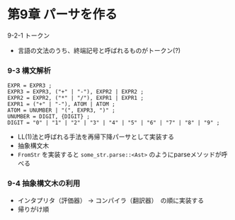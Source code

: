 第9章 パーサを作る
===============

9-2-1 トークン
- 言語の文法のうち、終端記号と呼ばれるものがトークン(?)

### 9-3 構文解析

```
EXPR = EXPR3 ;
EXPR3 = EXPR3, ("+" | "-"), EXPR2 | EXPR2 ;
EXPR2 = EXPR2, ("*" | "/"), EXPR1 | EXPR1 ;
EXPR1 = ("+" | "-"), ATOM | ATOM ;
ATOM = UNUMBER | "(", EXPR3, ")" ;
UNUMBER = DIGIT, {DIGIT} ;
DIGIT = "0" | "1" | "2" | "3" | "4" | "5" | "6" | "7" | "8" | "9" ;
```

- LL(1)法と呼ばれる手法を再帰下降パーサとして実装する
- 抽象構文木
- `FromStr` を実装すると `some_str.parse::<Ast>` のようにparseメソッドが呼べる

### 9-4 抽象構文木の利用

- インタプリタ（評価器） -> コンパイラ（翻訳器）　の順に実装する
- 帰りがけ順
